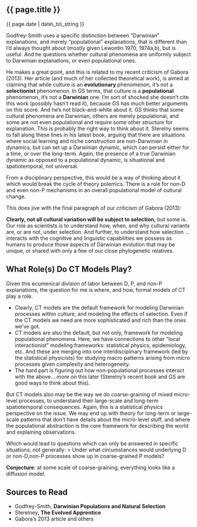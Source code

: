 {{ page.title }}
----------------

<div class="publish_date">
{{ page.date | date\_to\_string }}
</div>


Godfrey-Smith uses a specific distinction between “Darwinian”
explanations, and merely “populational” explanations, that is different
than I’d always thought about (mostly given Lewontin 1970, 1974a,b), but
is useful. And he questions whether cultural phenomena are uniformly
subject to Darwinian explanations, or even populational ones.

He makes a great point, and this is related to my recent criticism of
Gabora (2013). Her article (and much of her collected theoretical work),
is aimed at claiming that while culture is an **evolutionary**
phenomenon, it’s not a **selectionist** phenomenon. In GS terms, that
culture is a **populational** phenomenon, it’s not a **Darwinian** one.
I’m sort of shocked she doesn’t cite this work (possibly hasn’t read
it), because GS has much better arguments on this score. And he’s not
black-and-white about it. GS thinks that some cultural phenomena are
Darwinian, others are merely populational, and some are not even
populational and require some other structure for explanation. This is
probably the right way to think about it. Sterelny seems to fall along
these lines in his latest book, arguing that there are situations where
social learning and niche construction are non-Darwinian in dynamics,
but can set up a Darwinian dynamic, which can persist either for a time,
or over the long-term. Again, the presence of a true Darwinian dynamic
as opposed to a populational dynamic, is situational and spatiotemporal,
not universal.

From a disciplinary perspective, this would be a way of thinking about
it which would break the cycle of theory polemics. There is a role for
non-D and even non-P mechanisms in an overall populational model of
cultural change.

This does jive with the final paragraph of our criticism of Gabora
(2013):

**Clearly, not all cultural variation will be subject to selection,**
but some is. Our role as scientists is to understand how, when, and why
cultural variants are, or are not, under selection. And further, to
understand how selection … interacts with the cognitive and linguistic
capabilities we possess as humans to produce those aspects of Darwinian
evolution that may be unique, or shared with only a few of our close
phylogenetic relatives.

What Role(s) Do CT Models Play?
-------------------------------

Given this ecumenical division of labor between D, P, and non-P
explanations, the question for me is where, and how, formal models of CT
play a role.

-   Clearly, CT models are the default framework for modeling Darwinian
    processes within culture, and modeling the effects of selection.
    Even if the CT models we need are more sophisticated and rich than
    the ones we’ve got.
-   CT models are also the default, but not only, framework for modeling
    populational phenomena. Here, we have connections to other “local
    interactionist” modeling frameworks: statistical physics,
    epidemiology, etc. And these are merging into one interdisciplinary
    framework (led by the statistical physicists) for studying macro
    patterns arising from micro processes given complexity and
    heterogeneity.
-   The hard part is figuring out how non-populational processes
    interact with the above….more on this later (Sterelny’s recent book
    and GS are good ways to think about this).

But CT models also may be the way we do coarse-graining of mixed
micro-level processes, to understand their large-scale and long-term
spatiotemporal consequences. Again, this is a statistical physics
perspective on the issue. We may end up with theory for long-term or
large-scale patterns that don’t have details about the micro-level
stuff, and where the populational abstraction is the core framework for
describing the world and explaining observations.

Which would lead to questions which can only be answered in specific
situations, not generally: \> Under what circumstances would underlying
D or non-D,non-P processes show up in coarse-grained P models?

**Conjecture**: at some scale of coarse-graining, everything looks like
a diffusion model.

Sources to Read
---------------

-   Godfrey-Smith, **Darwinian Populations and Natural Selection**
-   Sterelney, **The Evolved Apprentice**
-   Gabora’s 2013 article and others


